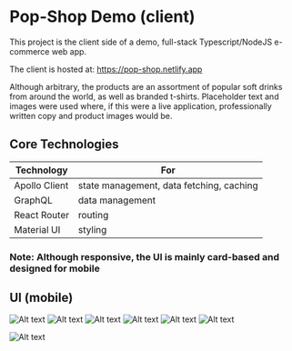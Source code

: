 
# Pop-Shop Demo (client)

This project is the client side of a demo, full-stack Typescript/NodeJS e-commerce web app.

The client is hosted at:
https://pop-shop.netlify.app

Although arbitrary, the products are an assortment of popular soft drinks from around the world, as well as branded t-shirts.  Placeholder text and images were used where, if this were a live application, professionally written copy and product images would be.

## Core Technologies
| Technology  | For |
| ------------| -------|
| Apollo Client | state management, data fetching, caching |
| GraphQL | data management |
| React Router | routing |
| Material UI | styling |


### Note: Although responsive, the UI is mainly card-based and designed for mobile

## UI (mobile)
![Alt text](https://raw.github.com/perrottarichard/pop-shop-client/screenshots/home.png)
![Alt text](https://raw.github.com/perrottarichard/pop-shop-client/screenshots/home.png)
![Alt text](https://raw.github.com/perrottarichard/pop-shop-client/screenshots/home.png)
![Alt text](https://raw.github.com/perrottarichard/pop-shop-client/screenshots/home.png)
![Alt text](https://raw.github.com/perrottarichard/pop-shop-client/screenshots/home.png)
![Alt text](https://raw.github.com/perrottarichard/pop-shop-client/screenshots/home.png)

![Alt text](https://raw.github.com/perrottarichard/pop-shop-client/screenshots/home.png)
